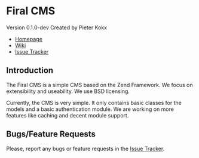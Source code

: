 Firal CMS
=================
Version 0.1.0-dev
Created by Pieter Kokx

* [Homepage][HOMEPAGE]
* [Wiki][WIKI]
* [Issue Tracker][ISSUETRACKER]

Introduction
------------
The Firal CMS is a simple CMS based on the Zend Framework. We focus on
extensibility and useability. We use BSD licensing.

Currently, the CMS is very simple. It only contains basic classes for the models
and a basic authentication module. We are working on more features like caching
and decent module support.

Bugs/Feature Requests
---------------------
Please, report any bugs or feature requests in the [Issue Tracker][ISSUETRACKER].

[HOMEPAGE]: http://firal.org/
[WIKI]: http://wiki.firal.org/
[ISSUETRACKER]: http://github.com/kokx/Firal/issues